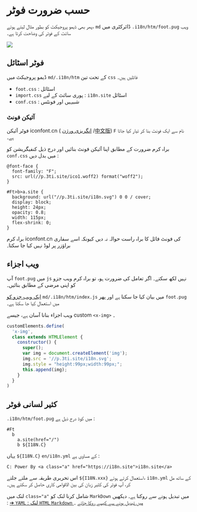 # حسب ضرورت فوٹر

پھر بھی ڈیمو پروجیکٹ کو بطور مثال لیتے ہوئے، `md` ڈائرکٹری میں `.i18n/htm/foot.pug` ویب سائٹ کے فوٹر کی وضاحت کرتا ہے۔

![](https://p.3ti.site/1721286077.avif)

## فوٹر اسٹائل

ڈیمو پروجیکٹ میں `md/.i18n/htm` کے تحت تین `css` فائلیں ہیں۔

* `foot.css` : اسٹائل
* `import.css` پوری سائٹ کے لیے : `i18n.site` اسٹائل
* `conf.css` : شبیہیں اور فونٹس

### آئیکن فونٹ

فوٹر آئیکن iconfont.cn ( [انگریزی ورژن](https://www.iconfont.cn/?lang=en-us) /[中文版](https://www.iconfont.cn/?lang=zh)) `F` نام سے ایک فونٹ بنا کر تیار کیا جاتا ہے۔

براہ کرم ضرورت کے مطابق اپنا آئیکن فونٹ بنائیں اور درج ذیل کنفیگریشن کو `conf.css` میں بدل دیں :

```
@font-face {
  font-family: "F";
  src: url(//p.3ti.site/ico1.woff2) format("woff2");
}

#Ft>b>a.site {
  background: url("//p.3ti.site/i18n.svg") 0 0 / cover;
  display: block;
  height: 24px;
  opacity: 0.8;
  width: 115px;
  flex-shrink: 0;
}
```

براہ کرم iconfont.cn کی فونٹ فائل کا براہ راست حوالہ نہ دیں کیونکہ اسے سفاری براؤزر پر لوڈ نہیں کیا جا سکتا۔

## ویب اجزاء

آپ `foot.pug` میں `js` نہیں لکھ سکتے۔ اگر تعامل کی ضرورت ہو، تو براہ کرم ویب جزو کو اپنی مرضی کے مطابق بنائیں۔

[ایک ویب جزو کو](https://www.freecodecamp.org/news/build-your-first-web-component/) `md/.i18n/htm/index.js` میں بیان کیا جا سکتا ہے اور پھر `foot.pug` میں استعمال کیا جا سکتا ہے۔

ویب اجزاء بنانا آسان ہے، جیسے custom `<x-img>` ۔

```js
customElements.define(
  'x-img',
  class extends HTMLElement {
    constructor() {
      super();
      var img = document.createElement('img');
      img.src = '//p.3ti.site/i18n.svg';
      img.style = "height:99px;width:99px;";
      this.append(img);
    }
  }
)
```

## کثیر لسانی فوٹر

`.i18n/htm/foot.pug` میں کوڈ درج ذیل ہے :

```
#Ft
  b
    a.site(href="/")
    b ${I18N.C}
```

یہاں `${I18N.C}` `en/i18n.yml` کے مساوی ہے :

```
C: Power By <a class="a" href="https://i18n.site">i18n.site</a>
```

اس تحریری طریقہ سے ملتے جلتے `${I18N.xxx}` استعمال کرتے ہوئے، `i18n.yml` کے ساتھ مل کر، آپ فوٹر کی کثیر زبان کی بین الاقوامی کاری حاصل کر سکتے ہیں۔

لنک میں `class="a"` شامل کرنا لنک کو `MarkDown` میں تبدیل ہونے سے روکنا ہے۔ دیکھیں :
 [➔ `YAML` : لنک `HTML` `Markdown` میں تبدیل ہونے سے کیسے روکا جائے](/i18/qa#H2) ۔